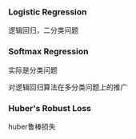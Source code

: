 ### Logistic Regression

逻辑回归，二分类问题

### Softmax Regression

实际是分类问题

对逻辑回归算法在多分类问题上的推广

### Huber's Robust Loss

huber鲁棒损失